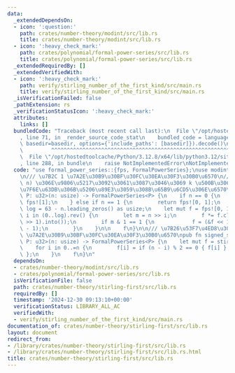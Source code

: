 ```yaml
---
data:
  _extendedDependsOn:
  - icon: ':question:'
    path: crates/number-theory/modint/src/lib.rs
    title: crates/number-theory/modint/src/lib.rs
  - icon: ':heavy_check_mark:'
    path: crates/polynomial/formal-power-series/src/lib.rs
    title: crates/polynomial/formal-power-series/src/lib.rs
  _extendedRequiredBy: []
  _extendedVerifiedWith:
  - icon: ':heavy_check_mark:'
    path: verify/stirling_number_of_the_first_kind/src/main.rs
    title: verify/stirling_number_of_the_first_kind/src/main.rs
  _isVerificationFailed: false
  _pathExtension: rs
  _verificationStatusIcon: ':heavy_check_mark:'
  attributes:
    links: []
  bundledCode: "Traceback (most recent call last):\n  File \"/opt/hostedtoolcache/Python/3.12.8/x64/lib/python3.12/site-packages/onlinejudge_verify/documentation/build.py\"\
    , line 71, in _render_source_code_stat\n    bundled_code = language.bundle(stat.path,\
    \ basedir=basedir, options={'include_paths': [basedir]}).decode()\n          \
    \         ^^^^^^^^^^^^^^^^^^^^^^^^^^^^^^^^^^^^^^^^^^^^^^^^^^^^^^^^^^^^^^^^^^^^^^^^^^^^^^^^^\n\
    \  File \"/opt/hostedtoolcache/Python/3.12.8/x64/lib/python3.12/site-packages/onlinejudge_verify/languages/rust.py\"\
    , line 288, in bundle\n    raise NotImplementedError\nNotImplementedError\n"
  code: "use formal_power_series::{fps, FormalPowerSeries};\nuse modint::StaticModInt;\n\
    \n/// \u7B2C 1 \u7A2E\u30B9\u30BF\u30FC\u30EA\u30F3\u30B0\u6570\n/// (1, 2, ...,\
    \ n) \u306E\u9806\u5217\u3092\u3061\u3087\u3046\u3069 k \u500B\u306E\u5DE1\u56DE\
    \u7F6E\u63DB\u306B\u5206\u89E3\u3059\u308B\u65B9\u6CD5\u306E\u6570\npub fn stirling_first<const\
    \ P: u32>(n: usize) -> FormalPowerSeries<P> {\n    if n == 0 {\n        return\
    \ fps![1];\n    } else if n == 1 {\n        return fps![0, 1];\n    }\n\n    let\
    \ log = 63 - n.leading_zeros() as usize;\n    let mut f = fps![0, 1];\n    for\
    \ i in (0..log).rev() {\n        let m = n >> i;\n        f *= f.clone().taylor_shift((m\
    \ >> 1).into());\n        if m & 1 == 1 {\n            f = (&f << 1) + f * StaticModInt::new(m\
    \ - 1);\n        }\n    }\n\n    f\n}\n\n/// \u7B26\u53F7\u4ED8\u304D\u7B2C 1\
    \ \u7A2E\u30B9\u30BF\u30FC\u30EA\u30F3\u30B0\u6570\npub fn signed_stirling_first<const\
    \ P: u32>(n: usize) -> FormalPowerSeries<P> {\n    let mut f = stirling_first::<P>(n);\n\
    \    for i in 0..=n {\n        f[i] = if (n - i) % 2 == 0 { f[i] } else { -f[i]\
    \ };\n    }\n    f\n}\n"
  dependsOn:
  - crates/number-theory/modint/src/lib.rs
  - crates/polynomial/formal-power-series/src/lib.rs
  isVerificationFile: false
  path: crates/number-theory/stirling-first/src/lib.rs
  requiredBy: []
  timestamp: '2024-12-30 09:13:10+00:00'
  verificationStatus: LIBRARY_ALL_AC
  verifiedWith:
  - verify/stirling_number_of_the_first_kind/src/main.rs
documentation_of: crates/number-theory/stirling-first/src/lib.rs
layout: document
redirect_from:
- /library/crates/number-theory/stirling-first/src/lib.rs
- /library/crates/number-theory/stirling-first/src/lib.rs.html
title: crates/number-theory/stirling-first/src/lib.rs
---
```

